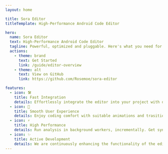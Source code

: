 ```yaml
---
layout: home

title: Sora Editor
titleTemplate: High-Performance Android Code Editor

hero:
  name: Sora Editor
  text: High-Performance Android Code Editor
  tagline: Powerful, optimized and pluggable. Here's what you need for your code viewing and editting apps.
  actions:
    - theme: brand
      text: Get Started
      link: /guide/editor-overview
    - theme: alt
      text: View on GitHub
      link: https://github.com/Rosemoe/sora-editor

features:
  - icon: 🛠️
    title: Fast Integration
    details: Effortlessly integrate the editor into your project with documentation and detailed javadoc.
  - icon: 🚀
    title: Smooth User Experience
    details: Enjoy coding comfort with suitable animations and trasitions.
  - icon: ⚡
    title: High Performance
    details: Run analysis in background workers, incrementally. Get syntax-highlight and code completions in a glance.
  - icon: ✨
    title: Active Development
    details: We are continuously enhancing the functionality of the editor to keep it at the forefront of mobile editors.
---
```


<style>
:root {
  --vp-home-hero-name-color: transparent;
  --vp-home-hero-name-background: -webkit-linear-gradient(120deg, #bd34fe 30%, #ec407a);
}
</style>